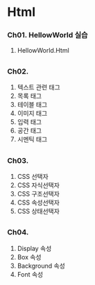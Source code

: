 # Html
### Ch01. HellowWorld 실습
1. HellowWorld.Html
##

### Ch02.
1. 텍스트 관련 태그
2. 목록 태그
3. 테이블 태그
4. 이미지 태그
5. 입력 태그
6. 공간 태그
7. 시멘틱 태그
##

### Ch03.
1. CSS 선택자
2. CSS 자식선택자
3. CSS 구조선택자
4. CSS 속성선택자
5. CSS 상태선택자
##

### Ch04.
1. Display 속성
2. Box 속성
3. Background 속성
4. Font 속성
##